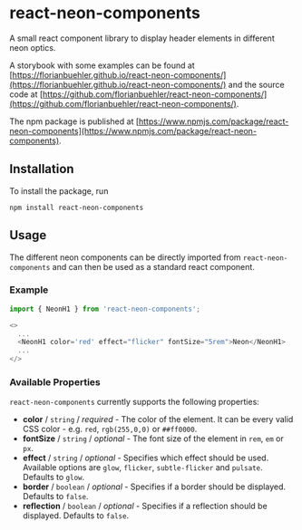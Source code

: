# react-neon-components

A small react component library to display header elements in different neon optics.

A storybook with some examples can be found at [https://florianbuehler.github.io/react-neon-components/](https://florianbuehler.github.io/react-neon-components/) and the source code at [https://github.com/florianbuehler/react-neon-components/](https://github.com/florianbuehler/react-neon-components/).

The npm package is published at [https://www.npmjs.com/package/react-neon-components](https://www.npmjs.com/package/react-neon-components).

## Installation

To install the package, run 

```
npm install react-neon-components
```


## Usage

The different neon components can be directly imported from `react-neon-components` and can then be used as a standard react component.

### Example
```javascript
import { NeonH1 } from 'react-neon-components';

<>
  ...
  <NeonH1 color='red' effect="flicker" fontSize="5rem">Neon</NeonH1>
  ...
</>
```

### Available Properties

`react-neon-components` currently supports the following properties:

- **color** / `string` / *required* - The color of the element. It can be every valid CSS color - e.g. `red`, `rgb(255,0,0)` or `##ff0000`.
- **fontSize** / `string` / *optional* - The font size of the element in `rem`, `em` or `px`. 
- **effect** / `string` / *optional* - Specifies which effect should be used. Available options are `glow`, `flicker`, `subtle-flicker` and `pulsate`. Defaults to `glow`. 
- **border** / `boolean` / *optional* - Specifies if a border should be displayed. Defaults to `false`.
- **reflection** / `boolean` / *optional* - Specifies if a reflection should be displayed. Defaults to `false`.
